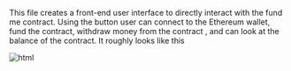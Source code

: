 This file creates a front-end user interface to directly interact with the fund me contract.
Using the button user can connect to the Ethereum wallet, fund the contract, withdraw money from the contract
, and can look at the balance of the contract.
It roughly looks like this


![html](https://github.com/itu-itis21-gizaw21/html-fund-me-fcc/assets/92297934/c3bc4aa8-8cd2-41d5-8508-b4f898df5137)
